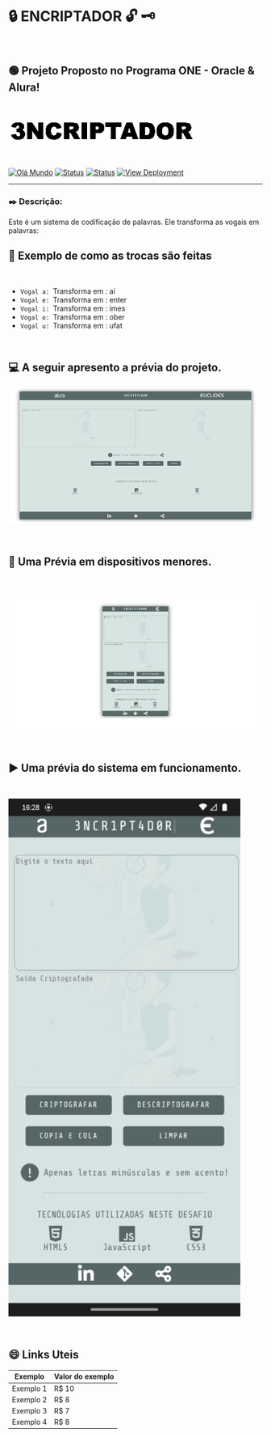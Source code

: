 # :lock: ENCRIPTADOR :unlock: :old_key:

<br>
 
## :green_circle: Projeto Proposto no Programa ONE - Oracle & Alura!

<br>

[![Capa](img/banner.gif)](https://github.com/euclides981/criptografia#readme) 

<br>

[![Olá Mundo](https://shields.io/badge/Olá-Mundo-blue)](https://github.com/euclides981/criptografia#readme) 
[![Status](https://shields.io/badge/STATUS-V%200.1%20Concluído-green)](https://github.com/euclides981/criptografia#readme) 
[![Status](https://shields.io/badge/Tecnologias%20Utilizadas-|%20HTML%205%20|%20CSS%203%20|%20JavaScript%20|-orange)](https://github.com/euclides981/criptografia#readme) 
[![View Deployment](https://shields.io/badge/View-Deployment-yellow.svg)](https://euclides981.github.io/criptografia) 

---
### :black_nib: Descrição:

Este é um sistema de codificação de palavras. Ele transforma as vogais em palavras:

## :arrows_counterclockwise: Exemplo de como as trocas são feitas

<br>

- `Vogal a: `Transforma em : ai
- `Vogal e: `Transforma em : enter
- `Vogal i: `Transforma em : imes
- `Vogal o: `Transforma em : ober
- `Vogal u: `Transforma em : ufat

<br>

## :computer: A seguir apresento a prévia do projeto.

[![Prévia do Projeto](img/previa.png)](https://github.com/euclides981/criptografia#readme)

<br>

## :iphone: Uma Prévia em dispositivos menores.

<br>

[![Prévia do Projeto](img/previa_mobile.png)](https://github.com/euclides981/criptografia#readme)

<br>

## :arrow_forward: Uma prévia do sistema em funcionamento.

<br>

[![Prévia do Projeto](img/previa.gif)](https://github.com/euclides981/criptografia#readme)

<br>

## :smile: Links Uteis




Exemplo   | Valor do exemplo
--------- | ------
Exemplo 1 | R$ 10
Exemplo 2 | R$ 8
Exemplo 3 | R$ 7
Exemplo 4 | R$ 8